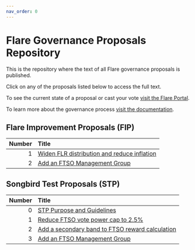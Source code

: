 ```yaml
---
nav_order: 0
---
```


# Flare Governance Proposals Repository

This is the repository where the text of all Flare governance proposals is published.

Click on any of the proposals listed below to access the full text.

To see the current state of a proposal or cast your vote [visit the Flare Portal](https://portal.flare.network).

To learn more about the governance process [visit the documentation](https://docs.flare.network/tech/governance).

## Flare Improvement Proposals (FIP)

| Number | Title                                                       |
| -----: | :---------------------------------------------------------- |
|      1 | [Widen FLR distribution and reduce inflation](FIP/FIP_1.md) |
|      2 | [Add an FTSO Management Group](FIP/FIP_2.md)                |

## Songbird Test Proposals (STP)

| Number | Title                                                           |
| -----: | :-------------------------------------------------------------- |
|      0 | [STP Purpose and Guidelines](STP/STP_0.md)                      |
|      1 | [Reduce FTSO vote power cap to 2.5%](STP/STP_1.md)              |
|      2 | [Add a secondary band to FTSO reward calculation](STP/STP_2.md) |
|      3 | [Add an FTSO Management Group](STP/STP_3.md)                    |

<style>
    table thead tr th:first-child {
        width: 50px;
    }
</style>
